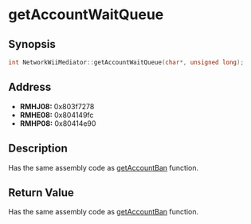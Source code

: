 # getAccountWaitQueue



Synopsis
--------
```C++
int NetworkWiiMediator::getAccountWaitQueue(char*, unsigned long);
```



Address
-------
 * __RMHJ08:__ 0x803f7278
 * __RMHE08:__ 0x804149fc
 * __RMHP08:__ 0x80414e90



Description
-----------
Has the same assembly code as [getAccountBan](https://github.com/sepalani/MHTrIDA/blob/master/server/doc/NetworkWiiMediator/getAccountBan.md) function.



Return Value
------------
Has the same assembly code as [getAccountBan](https://github.com/sepalani/MHTrIDA/blob/master/server/doc/NetworkWiiMediator/getAccountBan.md) function.

